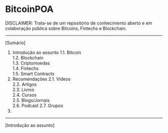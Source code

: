 # BitcoinPOA

DISCLAIMER:
Trata-se de um repositório de conhecimento aberto e em colaboração pública sobre Bitcoins, Fintechs e Blockchain. 


-------------

[Sumário]

1. Introdução ao assunto
1.1. Bitcoin<br>
1.2. Blockchain<br>
1.3. Criptomoedas<br>
1.4. Fintechs<br>
1.5. Smart Contracts<br>
2. Recomendações
2.1. Vídeos<br>
2.2. Artigos<br>
2.3. Livros<br>
2.4. Cursos<br>
2.5. Blogs/Jornais<br>
2.6. Podcast<sbr>
2.7. Grupos<br>
3. 


-----------

[Introdução ao assunto]

